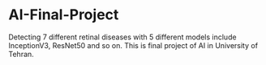 # AI-Final-Project
Detecting 7 different retinal diseases with 5 different models include InceptionV3, ResNet50 and so on.
This is final project of AI in University of Tehran.
